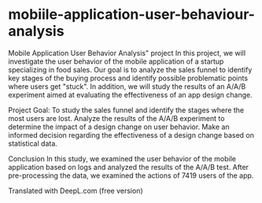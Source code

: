 # mobiile-application-user-behaviour-analysis

Mobile Application User Behavior Analysis" project
In this project, we will investigate the user behavior of the mobile application of a startup specializing in food sales. Our goal is to analyze the sales funnel to identify key stages of the buying process and identify possible problematic points where users get "stuck". In addition, we will study the results of an A/A/B experiment aimed at evaluating the effectiveness of an app design change.

Project Goal: To study the sales funnel and identify the stages where the most users are lost. Analyze the results of the A/A/B experiment to determine the impact of a design change on user behavior. Make an informed decision regarding the effectiveness of a design change based on statistical data.

Conclusion
In this study, we examined the user behavior of the mobile application based on logs and analyzed the results of the A/A/B test. After pre-processing the data, we examined the actions of 7419 users of the app.


Translated with DeepL.com (free version)
